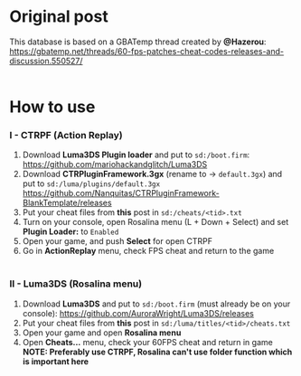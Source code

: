 # Original post
This database is based on a GBATemp thread created by **@Hazerou**:
<br>https://gbatemp.net/threads/60-fps-patches-cheat-codes-releases-and-discussion.550527/<br><br>

# How to use
### I - CTRPF (Action Replay)
1) Download **Luma3DS Plugin loader** and put to `sd:/boot.firm`:
https://github.com/mariohackandglitch/Luma3DS<br>
2) Download **CTRPluginFramework.3gx** (rename to -> `default.3gx`) and put to `sd:/luma/plugins/default.3gx`
https://github.com/Nanquitas/CTRPluginFramework-BlankTemplate/releases<br>
3) Put your cheat files from **this** post in `sd:/cheats/<tid>.txt`<br>
4) Turn on your console, open Rosalina menu (L + Down + Select) and set **Plugin Loader:** to `Enabled`<br>
5) Open your game, and push **Select** for open CTRPF<br>
6) Go in **ActionReplay** menu, check FPS cheat and return to the game<br><br>

### II - Luma3DS (Rosalina menu)
1) Download **Luma3DS** and put to `sd:/boot.firm` (must already be on your console):
https://github.com/AuroraWright/Luma3DS/releases<br>
2) Put your cheat files from **this** post in `sd:/luma/titles/<tid>/cheats.txt`<br>
3) Open your game and open **Rosalina menu**<br>
4) Open **Cheats...** menu, check your 60FPS cheat and return in game<br>
**NOTE: Preferably use CTRPF, Rosalina can't use folder function which is important here**
